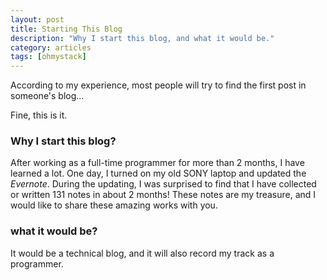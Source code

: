 ```yaml
---
layout: post
title: Starting This Blog
description: "Why I start this blog, and what it would be."
category: articles
tags: [ohmystack]
---
```


According to my experience, most people will try to find the first post in someone's blog... 

Fine, this is it.


### Why I start this blog?

After working as a full-time programmer for more than 2 months, I have learned a lot. One day, I turned on my old SONY laptop and updated the *Evernote*. During the updating, I was surprised to find that I have collected or written 131 notes in about 2 months! These notes are my treasure, and I would like to share these amazing works with you.


### what it would be?

It would be a technical blog, and it will also record my track as a programmer.

